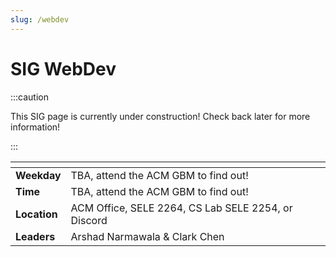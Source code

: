 ```yaml
---
slug: /webdev
---
```


# SIG WebDev

:::caution

This SIG page is currently under construction! Check back later for more information!

:::

| <!-- -->     | <!-- -->                                            |
| ------------ | --------------------------------------------------- |
| **Weekday**  | TBA, attend the ACM GBM to find out!                |
| **Time**     | TBA, attend the ACM GBM to find out!                |
| **Location** | ACM Office, SELE 2264, CS Lab SELE 2254, or Discord |
| **Leaders**  | Arshad Narmawala & Clark Chen                       |
